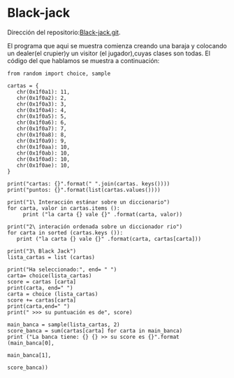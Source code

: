 # Black-jack

Dirección del repositorio:[Black-jack.git](https://github.com/AlejandroIlgesias/).

El programa que aqui se muestra comienza creando una baraja y colocando un dealer(el crupier)y un visitor (el jugador),cuyas clases son todas.
El código del que hablamos se muestra a continuación:

```
from random import choice, sample
 
cartas = {
   chr(0x1f0a1): 11,
   chr(0x1f0a2): 2,
   chr(0x1f0a3): 3,
   chr(0x1f0a4): 4,
   chr(0x1f0a5): 5,
   chr(0x1f0a6): 6,
   chr(0x1f0a7): 7,
   chr(0x1f0a8): 8,
   chr(0x1f0a9): 9,
   chr(0x1f0aa): 10,
   chr(0x1f0ab): 10,
   chr(0x1f0ad): 10,
   chr(0x1f0ae): 10,
}
 
print("cartas: {}".format(" ".join(cartas. keys())))
print("puntos: {}".format(list(cartas.values())))
 
print("1\ Interacción estánar sobre un diccionario")
for carta, valor in cartas.items ():
     print ("la carta {} vale {}" .format(carta, valor))
 
print("2\ interación ordenada sobre un diccionador rio")
for carta in sorted (cartas.keys ()):
   print ("la carta {} vale {}" .format(carta, cartas[carta]))
 
print("3\ Black Jack")
lista_cartas = list (cartas)
 
print("Ha seleccionado:", end= " ")
carta= choice(lista_cartas)
score = cartas [carta]
print(carta, end=" ")
carta = choice (lista_cartas)
score += cartas[carta]
print(carta,end=" ")
print(" >>> su puntuación es de", score)
 
main_banca = sample(lista_cartas, 2)
score_banca = sum(cartas[carta] for carta in main_banca)
print ("La banca tiene: {} {} >> su score es {}".format (main_banca[0],
                                                           main_banca[1],
                                                           score_banca))
```
                               
